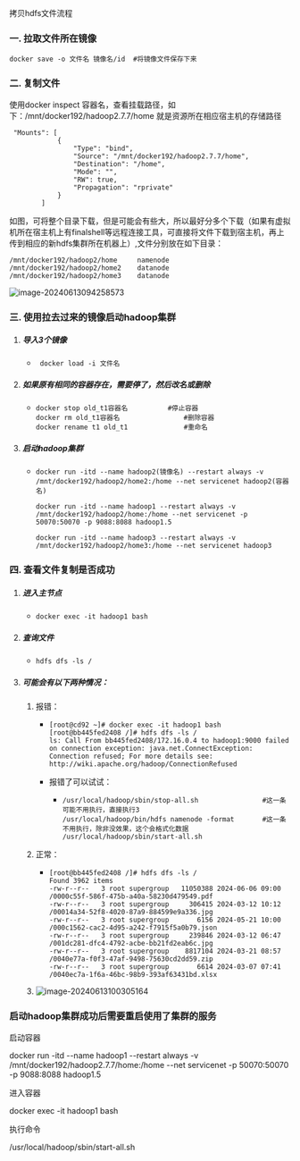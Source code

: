 拷贝hdfs文件流程

 

### 一.  拉取文件所在镜像

```shell
docker save -o 文件名 镜像名/id  #将镜像文件保存下来
```



### 二.  复制文件

使用docker inspect 容器名，查看挂载路径，如下：/mnt/docker192/hadoop2.7.7/home 就是资源所在相应宿主机的存储路径

```shell
 "Mounts": [
            {
                "Type": "bind",
                "Source": "/mnt/docker192/hadoop2.7.7/home",
                "Destination": "/home",
                "Mode": "",
                "RW": true,
                "Propagation": "rprivate"
            }
        ]
```

如图，可将整个目录下载，但是可能会有些大，所以最好分多个下载（如果有虚拟机所在宿主机上有finalshell等远程连接工具，可直接将文件下载到宿主机，再上传到相应的新hdfs集群所在机器上）,文件分别放在如下目录：

```
/mnt/docker192/hadoop2/home     namenode
/mnt/docker192/hadoop2/home2	datanode
/mnt/docker192/hadoop2/home3	datanode
```

![image-20240613094258573](https://cdn.jsdelivr.net/gh/chenshuosheng/picture/hdfs/image-20240613094258573.png)



### 三.  使用拉去过来的镜像启动hadoop集群

1. ##### 导入3个镜像

   - ```
      docker load -i 文件名
      ```
   
      

2. ##### 如果原有相同的容器存在，需要停了，然后改名或删除

   - ```shell
     docker stop old_t1容器名			#停止容器
     docker rm old_t1容器名				#删除容器
     docker rename t1 old_t1			  #重命名			
     ```

3. ##### 启动hadoop集群

   - ```shell
     docker run -itd --name hadoop2(镜像名) --restart always -v /mnt/docker192/hadoop2/home2:/home --net servicenet hadoop2(容器名)
     
     docker run -itd --name hadoop1 --restart always -v /mnt/docker192/hadoop2/home:/home --net servicenet -p 50070:50070 -p 9088:8088 hadoop1.5             
     
     docker run -itd --name hadoop3 --restart always -v /mnt/docker192/hadoop2/home3:/home --net servicenet hadoop3
     ```

     

### 四.  查看文件复制是否成功

1. ##### 进入主节点

   - ```
     docker exec -it hadoop1 bash
     ```

2. ##### 查询文件

   - ```
     hdfs dfs -ls / 
     ```

3. ##### 可能会有以下两种情况：

   1. 报错：

      - ```shell
        [root@cd92 ~]# docker exec -it hadoop1 bash
        [root@bb445fed2408 /]# hdfs dfs -ls /
        ls: Call From bb445fed2408/172.16.0.4 to hadoop1:9000 failed on connection exception: java.net.ConnectException: Connection refused; For more details see:  http://wiki.apache.org/hadoop/ConnectionRefused
        ```

      - 报错了可以试试：

        - ```shell
          /usr/local/hadoop/sbin/stop-all.sh				#这一条可能不用执行，直接执行3
          /usr/local/hadoop/bin/hdfs namenode -format   	#这一条不用执行，除非没效果，这个会格式化数据
          /usr/local/hadoop/sbin/start-all.sh
          ```

   2. 正常：
   
      - ```shell
        [root@bb445fed2408 /]# hdfs dfs -ls /
        Found 3962 items
        -rw-r--r--   3 root supergroup   11050388 2024-06-06 09:00 /0000c55f-586f-475b-a40a-58230d479549.pdf
        -rw-r--r--   3 root supergroup     306415 2024-03-12 10:12 /00014a34-52f8-4020-87a9-884599e9a336.jpg
        -rw-r--r--   3 root supergroup       6156 2024-05-21 10:00 /000c1562-cac2-4d95-a242-f7915f5a0b79.json
        -rw-r--r--   3 root supergroup     239846 2024-03-12 06:47 /001dc281-dfc4-4792-acbe-bb21fd2eab6c.jpg
        -rw-r--r--   3 root supergroup    8817104 2024-03-21 08:57 /0040e77a-f0f3-47af-9498-75630cd2dd59.zip
        -rw-r--r--   3 root supergroup       6614 2024-03-07 07:41 /0040ec7a-1f6a-46bc-98b9-393af63431bd.xlsx
        ```
   
        
   
   3. ![image-20240613100305164](https://cdn.jsdelivr.net/gh/chenshuosheng/picture/hdfs/image-20240613100305164.png)
   
   

### **启动hadoop集群成功后需要重启使用了集群的服务**



启动容器

docker run -itd --name hadoop1 --restart always -v /mnt/docker192/hadoop2.7.7/home:/home --net servicenet -p 50070:50070 -p 9088:8088 hadoop1.5 

进入容器

docker exec -it hadoop1 bash

执行命令

/usr/local/hadoop/sbin/start-all.sh

